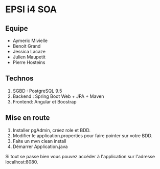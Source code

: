 # EPSI i4 SOA 

## Equipe
- Aymeric Mivielle <br/>
- Benoit Grand <br/>
- Jessica Lacaze <br/>
- Julien Maupetit <br/>
- Pierre Hosteins <br/>

## Technos
1. SGBD : PostgreSQL 9.5
2. Backend : Spring Boot Web + JPA + Maven
3. Frontend: Angular et Boostrap

## Mise en route
1. Installer pgAdmin, créez role et BDD.
2. Modifier le application.properties pour faire pointer sur votre BDD.
3. Faite un mvn clean install
4. Démarrer Application.java

Si tout se passe bien vous pouvez accéder à l'application sur l'adresse localhost:8080.


